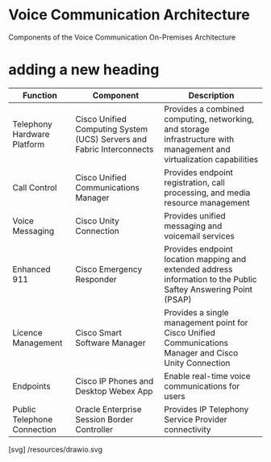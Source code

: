 # Voice Communication Architecture

Components of the Voice Communication On-Premises Architecture

# adding a new heading

| Function | Component | Description |
|---|---|---|
|Telephony Hardware Platform|Cisco Unified Computing System (UCS) Servers and Fabric Interconnects|Provides a combined computing, networking, and storage infrastructure with management and virtualization capabilities|
|Call Control|Cisco Unified Communications Manager|Provides endpoint registration, call processing, and media resource management|
|Voice Messaging|Cisco Unity Connection|Provides unified messaging and voicemail services|
|Enhanced 911|Cisco Emergency Responder|Provides endpoint location mapping and extended address information to the Public Saftey Answering Point (PSAP)
|Licence Management|Cisco Smart Software Manager|Provides a single management point for Cisco Unified Communications Manager and Cisco Unity Connection|
|Endpoints |Cisco IP Phones and Desktop Webex App|Enable real-time voice communications for users|
|Public Telephone Connection|Oracle Enterprise Session Border Controller|Provides IP Telephony Service Provider connectivity|  

[svg] /resources/drawio.svg
